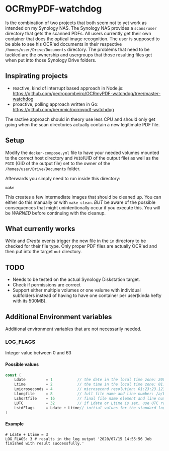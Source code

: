 # OCRmyPDF-watchdog

Is the combination of two projects that both seem not to yet work as intended on my Synology NAS.
The Synology NAS provides a `scans/user` directory that gets the scanned PDFs.
All users currently get their own container that does the optical image recognition.
The user is supposed to be able to see his OCR'ed documents in their respective `/homes/user/Drive/Documents` directory.
The problems that need to be tackled are the ownership and usergroups that those resulting files get when put into those Synology Drive folders.

## Inspirating projects

- reactive, kind of interrupt based approach in Node.js: https://github.com/pedropombeiro/OCRmyPDF-watchdog/tree/master-watchdog  
- proactive, polling approach written in Go: https://github.com/bernmic/ocrmypdf-watchdog  

The ractive approach should in theory use less CPU and should only get going when the scan directories actually contain a new legitimate PDF file.

## Setup

Modify the `docker-compose.yml` file to have your needed volumes mounted to the correct host directory and `PUID`(UID of the output file) as well as the `PGID` (GID of the output file) set to the owner of the `/homes/user/Drive/Documents` folder.

Afterwards you simply need to run inside this directory:

```shell
make
```

This creates a few intermediate images that should be cleaned up.
You can either do this manually or with `make clean`.
*BUT* be aware of the possible consequences that might unintentionally occur if you execute this.
You will be *WARNED* before continuing with the cleanup.

## What currently works

*Write* and *Create* events trigger the new file in the `in` directory to be checked for their file type.
Only proper PDF files are actually OCR'ed and then put into the target `out` directory.

## TODO

- Needs to be tested on the actual Synology Diskstation target.
- Check if permissions are correct
- Support either multiple volumes or one valume with individual subfolders instead of having to have one container per user(kinda hefty with its 500MB).

## Additional Environment variables

Additional environment variables that are not necessarily needed.

### LOG_FLAGS

Integer value between 0 and 63

#### Possible values

```go
const (
    Ldate         = 1           // the date in the local time zone: 2009/01/23
    Ltime         = 2           // the time in the local time zone: 01:23:23
    Lmicroseconds = 4           // microsecond resolution: 01:23:23.123123.  assumes Ltime.
    Llongfile     = 8           // full file name and line number: /a/b/c/d.go:23
    Lshortfile    = 16          // final file name element and line number: d.go:23. overrides Llongfile
    LUTC          = 32          // if Ldate or Ltime is set, use UTC rather than the local time zone
    LstdFlags     = Ldate + Ltime// initial values for the standard logger
)
```

#### Example

```yamp
# Ldate + Ltime = 3
LOG_FLAGS: 3 # results in the log output '2020/07/15 14:55:56 Job finished with result successfully.'

```
